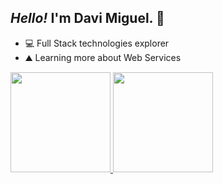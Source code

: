 ## ***Hello!*** I'm Davi Miguel. 👋

- 💻 Full Stack technologies explorer
- ⛰️ Learning more about Web Services

 <div>
  <a href="https://github.com/d-miguelsm">
  <img height="160em" src="https://github-readme-stats.vercel.app/api?username=d-miguelsm&show_icons=true&theme=chartreuse-dark&include_all_commits=true&count_private=true"/>
  <img height="160em" src="https://github-readme-stats.vercel.app/api/top-langs/?username=d-miguelsm&layout=compact&langs_count=10&theme=chartreuse-dark"/>
</div>

